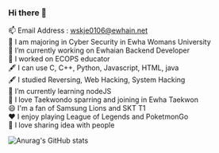 ### Hi there 👋
📫 Email Address : wskje0106@ewhain.net</br>
🏫 I am majoring in Cyber Security in Ewha Womans University </br>
🔭 I’m currently working on Ewhaian Backend Developer </br>
🔭 I worked on ECOPS educator </br>
🖋 I can use C, C++, Python, Javascript, HTML, java </br>
🖋 I studied Reversing, Web Hacking, System Hacking </br>
🌱 I’m currently learning nodeJS</br>
🥋 I love Taekwondo sparring and joining in Ewha Taekwon</br>
😄 I'm a fan of Samsung Lions and SKT T1</br>
❤ I enjoy playing League of Legends and PoketmonGo </br>
👯 I love sharing idea with people

<!--
**JK-cs/JK-cs** is a ✨ _special_ ✨ repository because its `README.md` (this file) appears on your GitHub profile.

Here are some ideas to get you started:

- 🔭 I’m currently working on ...
- 🌱 I’m currently learning ...
- 👯 I’m looking to collaborate on ...
- 🤔 I’m looking for help with ...
- 💬 Ask me about ...
- 📫 How to reach me: ...
- 😄 Pronouns: ...
- ⚡ Fun fact: ...
-->

![Anurag's GitHub stats](https://github-readme-stats.vercel.app/api?username=JK-cs&show_icons=true&theme=radical)
